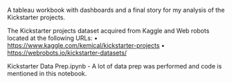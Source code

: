 A tableau workbook with dashboards and a final story for my analysis of the Kickstarter projects.

The Kickstarter projects dataset acquired from Kaggle and Web robots located at the following URLs: 
•	https://www.kaggle.com/kemical/kickstarter-projects
•	https://webrobots.io/kickstarter-datasets/ 

Kickstarter Data Prep.ipynb - A lot of data prep was performed and code is mentioned in this notebook.
